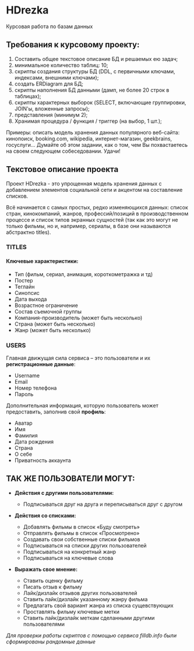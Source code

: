 # HDrezka
Курсовая работа по базам данных

## Требования к курсовому проекту:

1. Составить общее текстовое описание БД и решаемых ею задач;
2. минимальное количество таблиц: 10;
3. скрипты создания структуры БД (DDL, с первичными ключами, индексами, внешними ключами);
4. создать ERDiagram для БД;
5. скрипты наполнения БД данными (дамп, не более 20 строк в таблицах);
6. скрипты характерных выборок (SELECT, включающие группировки, JOIN'ы, вложенные запросы);
7. представления (минимум 2);
8. Хранимая процедура / функция / триггер (на выбор, 1 шт.);

Примеры: описать модель хранения данных популярного веб-сайта: кинопоиск, booking.com, wikipedia, интернет-магазин, geekbrains, госуслуги...
Думайте об этом задании, как о том, чем Вы похвастаетесь на своем следующем собеседовании.
Удачи!


## Текстовое описание проекта

 Проект HDrezka - это упрощенная модель хранения данных с добавлением элементов социальной сети и акцентом на составление списков.

 Всё начинается с самых простых, редко изменяющихся данных: список стран, кинокомпаний, жанров, профессий/позиций в производственном процессе и список типов экранных сущностей (так как это могут не только фильмы, но и, например, сериалы, в базе они называются абстрактно titles).

### TITLES

#### Ключевые характеристики:
- Тип (фильм, сериал, анимация, короткометражка и тд)
- Постер
- Теглайн
- Синопсис
- Дата выхода
- Возрастное ограничение
- Состав съемочной группы
- Компания-производитель (может быть несколько)
- Страна (может быть несколько)
- Жанр (может быть несколько)

### USERS
Главная движущая сила сервиса – это пользователи и их **регистрационные данные**:

- Username
- Email
- Номер телефона
- Пароль

Дополнительная информация, которую пользователь может предоставить, заполнив свой **профиль**:

- Аватар
- Имя
- Фамилия
- Дата рождения
- Страна
- О себе
- Приватность аккаунта



## ТАК ЖЕ ПОЛЬЗОВАТЕЛИ МОГУТ:
- **Действия с другими пользователями:**
  - Подписываться друг на друга и переписываться друг с другом
  

- **Действия со списками:**
  - Добавлять фильмы в список «Буду смотреть»
  - Отправлять фильмы в список «Просмотрено»
  - Создавать свои собственные списки фильмов 
  - Подписываться на списки других пользователей
  - Подписываться на конкретный жанр 
  - Подписываться на ключевые слова

- **Выражать свое мнение:**
  - Ставить оценку фильму
  - Писать отзыв к фильму
  - Лайк/дизлайк отзывов других пользователей
  - Ставить лайк/дизлайк указанному жанру фильма
  - Предлагать свой вариант жанра из списка сущевствующих
  - Проставлять фильму ключевые метки 
  - Ставить лайк/дизлайк меткам сделанными другими пользователями


*Для проверки работы скриптов с помощью сервиса filldb.info были сформированы рандомные данные*
